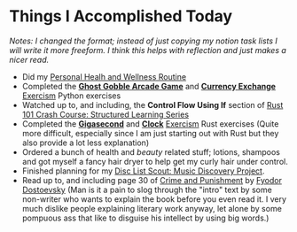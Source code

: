 # Things I Accomplished Today

_Notes: I changed the format; instead of just copying my notion task lists I will write it more freeform. I think this helps with reflection and just makes a nicer read._

- Did my [Personal Healh and Wellness Routine](../../routines/personal-health-and-wellness-routine-2024-week-1.md)
- Completed the **[Ghost Gobble Arcade Game](https://exercism.org/tracks/python/exercises/ghost-gobble-arcade-game)** and **[Currency Exchange](https://exercism.org/tracks/python/exercises/currency-exchange)** [Exercism](https://exercism.org) Python exercises
- Watched up to, and including, the **Control Flow Using If** section of [Rust 101 Crash Course: Structured Learning Series](https://www.youtube.com/watch?v=lzKeecy4OmQ)
- Completed the **[Gigasecond](https://exercism.org/tracks/rust/exercises/gigasecond)** and **[Clock](https://exercism.org/tracks/rust/exercises/clock)** [Exercism](https://exercism.org) Rust exercises (Quite more difficult, especially since I am just starting out with Rust but they also provide a lot less explanation)
- Ordered a bunch of health and _beauty_ related stuff; lotions, shampoos and got myself a fancy hair dryer to help get my curly hair under control.
- Finished planning for my [Disc List Scout: Music Discovery Project](https://github.com/evorhard/Disc-List-Scout--Music-Discovery).
- Read up to, and including page 30 of [Crime and Punishment](https://www.goodreads.com/book/show/7144.Crime_and_Punishment) by [Fyodor Dostoevsky](https://www.goodreads.com/author/show/3137322.Fyodor_Dostoevsky) (Man is it a pain to slog through the "intro" text by some non-writer who wants to explain the book before you even read it. I very much dislike people explaining literary work anyway, let alone by some pompuous ass that like to disguise his intellect by using big words.)
